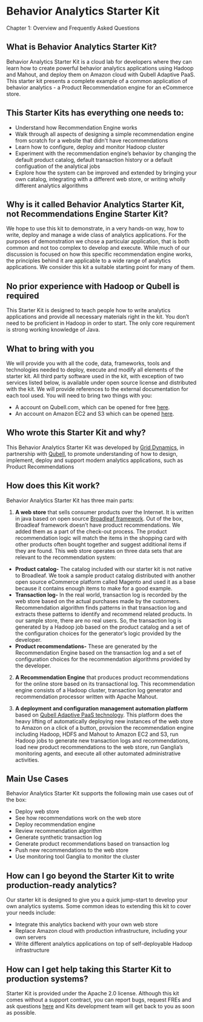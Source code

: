 Behavior Analytics Starter Kit
==============================
Chapter 1: Overview and Frequently Asked Questions


What is Behavior Analytics Starter Kit?
---------------------------------------

Behavior Analytics Starter Kit is a cloud lab for developers where they can learn how to create powerful behavior 
analytics applications using Hadoop and Mahout, and deploy them on Amazon cloud with Qubell Adaptive PaaS. This 
starter kit presents a complete example of a common application of behavior analytics - a Product Recommendation 
engine for an eCommerce store. 

This Starter Kits has everything one needs to: 
----------------------------------------------
- Understand how Recommendation Engine works
- Walk through all aspects of designing a simple recommendation engine from scratch for a website that didn't have recommendations
- Learn how to configure, deploy and monitor Hadoop cluster 
- Experiment with the recommendation engine’s behavior by changing the default product catalog, default transaction history or a default configuation of the analytical jobs 
- Explore how the system can be improved and extended by bringing your own catalog, integrating with a different web store, or writing wholly different analytics algorithms

Why is it called Behavior Analytics Starter Kit, not Recommendations Engine Starter Kit?
----------------------------------------------------------------------------------------
We hope to use this kit to demonstrate, in a very hands-on way, how to write, deploy and manage a wide class of 
analytics applications. For the purposes of demonstration we chose a particular application, that is both common
and not too complex to develop and execute. While much of our discussion is focused on how this specific 
recommendation engine works, the principles behind it are applicable to a wide range of analytics applications.
We consider this kit a suitable starting point for many of them. 

No prior experience with Hadoop or Qubell is required
-----------------------------------------------------
This Starter Kit is designed to teach people how to write analytics applications and provide all necessary 
materials right in the kit. You don’t need to be proficient in Hadoop in order to start. The only core requirement 
is strong working knowledge of Java. 


What to bring with you
----------------------
We will provide you with all the code, data, frameworks, tools and technologies needed to deploy, execute and 
modify all elements of the starter kit. All third party software used in the kit, with exception of two services 
listed below, is available under open source license and distributed with the kit. We will provide references to 
the external documentation for each tool used. You will need to bring two things with you:
- A account on Qubell.com, which can be opened for free [here](http://qubell.com). 
- An account on Amazon EC2 and S3 which can be opened [here](http://aws.amazon.com/ec2/).

Who wrote this Starter Kit and why?
-----------------------------------
This Behavior Analytics Starter Kit was developed by [Grid Dynamics](http://griddynamics.com), in partnership with [Qubell](http://qubell.com/), to promote 
understanding of how to design, implement, deploy and support modern analytics applications, such as Product 
Recommendations

How does this Kit work?
-----------------------
Behavior Analytics Starter Kit has three main parts:
1) **A web store** that sells consumer products over the Internet. It is written in java based on open source 
[Broadleaf framework](http://www.broadleafcommerce.org/). Out of the box, Broadleaf framework doesn’t have product recommendations. We added them as 
a part of the check-out process. The product recommendation logic will match the items in the shopping card with 
other products often bought together and suggest additional items if they are found. This web store operates on 
three data sets that are relevant to the recommendation system:
- **Product catalog-** The catalog included with our starter kit is not native to Broadleaf. We took a sample product 
catalog distributed with another open source eCommerce platform called Magento and used it as a base because it 
contains enough items to make for a good example. 
- **Transaction log-** In the real world, transaction log is recorded by the web store based on the actual purchases
made by the customers. Recommendation algorithm finds patterns in that transaction log and extracts these 
patterns to identify and recommend related products. In our sample store, there are no real users. So, the 
transaction log is generated by a Hadoop job based on the product catalog and a set of the configuration choices 
for the generator’s logic provided by the developer. 
- **Product recommendations-** These are generated by the Recommendation Engine based on the transaction log and a 
set of configuration choices for the recommendation algorithms provided by the developer. 

2) **A Recommendation Engine** that produces product recommendations for the online store based on its transactional 
log. This recommendation engine consists of a Hadoop cluster, transaction log generator and recommendation 
processor written with Apache Mahout. 

3) **A deployment and configuration management automation platform** based on [Qubell Adaptive PaaS technology](http://qubell.com/product/qubell-platform/). This 
platform does the heavy lifting of automatically deploying new instances of the web store to Amazon on a click 
of a button, provision the recommendation engine including Hadoop, HDFS and Mahout to Amazon EC2 and S3, run 
Hadoop jobs to generate new transaction logs and recommendations, load new product recommendations to the web 
store, run Ganglia’s monitoring agents, and execute all other automated administrative activities.

Main Use Cases
--------------
Behavior Analytics Starter Kit supports the following main use cases out of the box:
- Deploy web store 
- See how recommendations work on the web store
- Deploy recommendation engine 
- Review recommendation algorithm
- Generate synthetic transaction log
- Generate product recommendations based on transaction log
- Push new recommendations to the web store
- Use monitoring tool Ganglia to  monitor the cluster

How can I go beyond the Starter Kit to write production-ready analytics? 
-----------------------------------------------------------------------
Our starter kit is designed to give you a quick jump-start to develop your own analytics systems. Some common 
ideas to extending this kit to cover your needs include:
- Integrate this analytics backend with your own web store
- Replace Amazon cloud with production infrastructure, including your own servers
- Write different analytics applications on top of self-deployable Hadoop infrastructure

How can I get help taking this Starter Kit to production systems?
-----------------------------------------------------------------
Starter Kit is provided under the Apache 2.0 license. Although this kit comes without a support contract, you 
can report bugs, request FREs and ask questions [here](https://qubell.zendesk.com/home) and Kits development team will get back to you as soon 
as possible.
